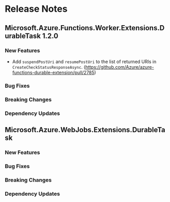# Release Notes

## Microsoft.Azure.Functions.Worker.Extensions.DurableTask 1.2.0

### New Features

- Add `suspendPostUri` and `resumePostUri` to the list of returned URIs in `CreateCheckStatusResponseAsync`. (https://github.com/Azure/azure-functions-durable-extension/pull/2785)

### Bug Fixes

### Breaking Changes

### Dependency Updates

## Microsoft.Azure.WebJobs.Extensions.DurableTask <version>

### New Features

### Bug Fixes

### Breaking Changes

### Dependency Updates
